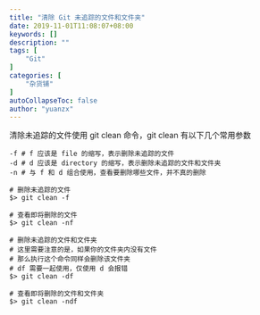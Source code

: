 ```yaml
---
title: "清除 Git 未追踪的文件和文件夹"
date: 2019-11-01T11:08:07+08:00
keywords: []
description: ""
tags: [
    "Git"
]
categories: [
    "杂货铺"
]
autoCollapseToc: false
author: "yuanzx"
---
```


清除未追踪的文件使用 git clean 命令，git clean 有以下几个常用参数

```shell
-f # f 应该是 file 的缩写，表示删除未追踪的文件
-d # d 应该是 directory 的缩写，表示删除未追踪的文件和文件夹
-n # 与 f 和 d 组合使用，查看要删除哪些文件，并不真的删除
```

```shell
# 删除未追踪的文件
$> git clean -f 

# 查看即将删除的文件
$> git clean -nf

# 删除未追踪的文件和文件夹
# 这里需要注意的是，如果你的文件夹内没有文件
# 那么执行这个命令同样会删除该文件夹
# df 需要一起使用，仅使用 d 会报错
$> git clean -df

# 查看即将删除的文件和文件夹
$> git clean -ndf
```